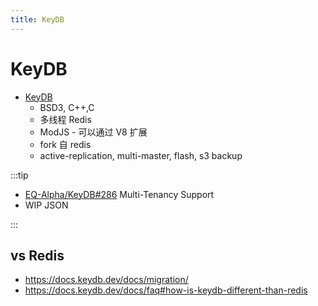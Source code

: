 ```yaml
---
title: KeyDB
---
```


# KeyDB

- [KeyDB](https://github.com/EQ-Alpha/KeyDB)
  - BSD3, C++,C
  - 多线程 Redis
  - ModJS - 可以通过 V8 扩展
  - fork 自 redis
  - active-replication, multi-master, flash, s3 backup

:::tip

- [EQ-Alpha/KeyDB#286](https://github.com/EQ-Alpha/KeyDB/issues/286) Multi-Tenancy Support
- WIP JSON

:::

## vs Redis

- https://docs.keydb.dev/docs/migration/
- https://docs.keydb.dev/docs/faq#how-is-keydb-different-than-redis

